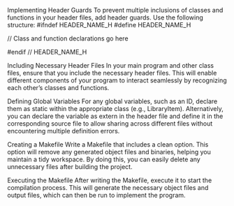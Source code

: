 Implementing Header Guards
To prevent multiple inclusions of classes and functions in your header files, add header guards. Use the following structure:
#ifndef HEADER_NAME_H
#define HEADER_NAME_H

// Class and function declarations go here

#endif // HEADER_NAME_H

Including Necessary Header Files
In your main program and other class files, ensure that you include the necessary header files. This will enable different components of your program to interact seamlessly by recognizing each other’s classes and functions.

Defining Global Variables
For any global variables, such as an ID, declare them as static within the appropriate class (e.g., LibraryItem). Alternatively, you can declare the variable as extern in the header file and define it in the corresponding source file to allow sharing across different files without encountering multiple definition errors.

Creating a Makefile
Write a Makefile that includes a clean option. This option will remove any generated object files and binaries, helping you maintain a tidy workspace. By doing this, you can easily delete any unnecessary files after building the project.

Executing the Makefile
After writing the Makefile, execute it to start the compilation process. This will generate the necessary object files and output files, which can then be run to implement the program.

